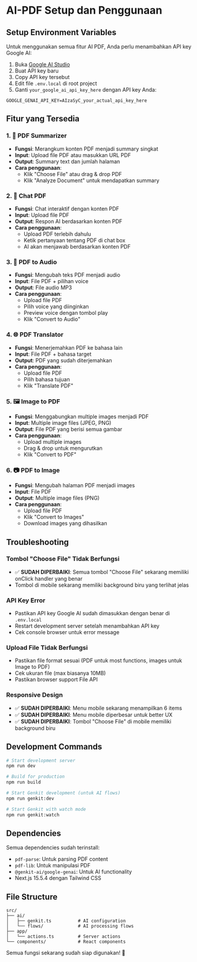 # AI-PDF Setup dan Penggunaan

## Setup Environment Variables

Untuk menggunakan semua fitur AI PDF, Anda perlu menambahkan API key Google AI:

1. Buka [Google AI Studio](https://aistudio.google.com/app/apikey)
2. Buat API key baru
3. Copy API key tersebut
4. Edit file `.env.local` di root project
5. Ganti `your_google_ai_api_key_here` dengan API key Anda:

```
GOOGLE_GENAI_API_KEY=AIzaSyC_your_actual_api_key_here
```

## Fitur yang Tersedia

### 1. 📄 PDF Summarizer
- **Fungsi**: Merangkum konten PDF menjadi summary singkat
- **Input**: Upload file PDF atau masukkan URL PDF
- **Output**: Summary text dan jumlah halaman
- **Cara penggunaan**: 
  - Klik "Choose File" atau drag & drop PDF
  - Klik "Analyze Document" untuk mendapatkan summary

### 2. 💬 Chat PDF 
- **Fungsi**: Chat interaktif dengan konten PDF
- **Input**: Upload file PDF
- **Output**: Respon AI berdasarkan konten PDF
- **Cara penggunaan**:
  - Upload PDF terlebih dahulu
  - Ketik pertanyaan tentang PDF di chat box
  - AI akan menjawab berdasarkan konten PDF

### 3. 🎵 PDF to Audio
- **Fungsi**: Mengubah teks PDF menjadi audio
- **Input**: File PDF + pilihan voice
- **Output**: File audio MP3
- **Cara penggunaan**:
  - Upload file PDF
  - Pilih voice yang diinginkan
  - Preview voice dengan tombol play
  - Klik "Convert to Audio"

### 4. 🌐 PDF Translator
- **Fungsi**: Menerjemahkan PDF ke bahasa lain
- **Input**: File PDF + bahasa target
- **Output**: PDF yang sudah diterjemahkan
- **Cara penggunaan**:
  - Upload file PDF
  - Pilih bahasa tujuan
  - Klik "Translate PDF"

### 5. 🖼️ Image to PDF
- **Fungsi**: Menggabungkan multiple images menjadi PDF
- **Input**: Multiple image files (JPEG, PNG)
- **Output**: File PDF yang berisi semua gambar
- **Cara penggunaan**:
  - Upload multiple images
  - Drag & drop untuk mengurutkan
  - Klik "Convert to PDF"

### 6. 📷 PDF to Image
- **Fungsi**: Mengubah halaman PDF menjadi images
- **Input**: File PDF
- **Output**: Multiple image files (PNG)
- **Cara penggunaan**:
  - Upload file PDF
  - Klik "Convert to Images"
  - Download images yang dihasilkan

## Troubleshooting

### Tombol "Choose File" Tidak Berfungsi
- ✅ **SUDAH DIPERBAIKI**: Semua tombol "Choose File" sekarang memiliki onClick handler yang benar
- Tombol di mobile sekarang memiliki background biru yang terlihat jelas

### API Key Error
- Pastikan API key Google AI sudah dimasukkan dengan benar di `.env.local`
- Restart development server setelah menambahkan API key
- Cek console browser untuk error message

### Upload File Tidak Berfungsi
- Pastikan file format sesuai (PDF untuk most functions, images untuk Image to PDF)
- Cek ukuran file (max biasanya 10MB)
- Pastikan browser support File API

### Responsive Design
- ✅ **SUDAH DIPERBAIKI**: Menu mobile sekarang menampilkan 6 items
- ✅ **SUDAH DIPERBAIKI**: Menu mobile diperbesar untuk better UX
- ✅ **SUDAH DIPERBAIKI**: Tombol "Choose File" di mobile memiliki background biru

## Development Commands

```bash
# Start development server
npm run dev

# Build for production
npm run build

# Start Genkit development (untuk AI flows)
npm run genkit:dev

# Start Genkit with watch mode
npm run genkit:watch
```

## Dependencies

Semua dependencies sudah terinstall:
- `pdf-parse`: Untuk parsing PDF content
- `pdf-lib`: Untuk manipulasi PDF
- `@genkit-ai/google-genai`: Untuk AI functionality
- Next.js 15.5.4 dengan Tailwind CSS

## File Structure

```
src/
├── ai/
│   ├── genkit.ts          # AI configuration
│   └── flows/             # AI processing flows
├── app/
│   └── actions.ts         # Server actions
└── components/            # React components
```

Semua fungsi sekarang sudah siap digunakan! 🎉